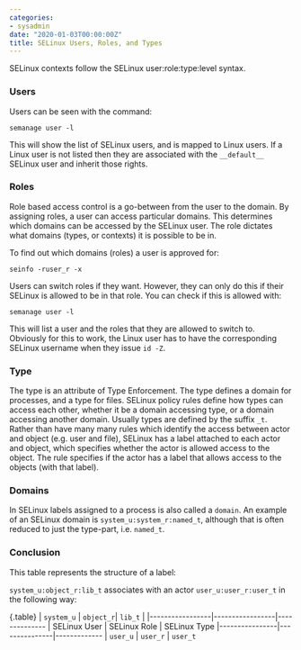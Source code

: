 ```yaml
---
categories:
- sysadmin
date: "2020-01-03T00:00:00Z"
title: SELinux Users, Roles, and Types
---
```

SELinux contexts follow the SELinux user:role:type:level syntax.<!--more-->

### Users

Users can be seen with the command: 

    semanage user -l

This will show the list of SELinux users, and is mapped to Linux users. If a Linux user is not listed then they are associated with the ```__default__``` SELinux user and inherit those rights.  

### Roles

Role based access control is a go-between from the user to the domain. By assigning roles, a user can access particular domains. This determines which domains can be accessed by the SELinux user. The role dictates what domains (types, or contexts) it is possible to be in. 

To find out which domains (roles) a user is approved for: 

    seinfo -ruser_r -x 

Users can switch roles if they want. However, they can only do this if their SELinux is allowed to be in that role. You can check if this is allowed with: 

    semanage user -l

This will list a user and the roles that they are allowed to switch to. Obviously for this to work, the Linux user has to have the corresponding SELinux username when they issue ```id -Z```. 

### Type 

The type is an attribute of Type Enforcement. The type defines a domain for processes, and a type for files. SELinux policy rules define how types can access each other, whether it be a domain accessing type, or a domain accessing another domain. Usually types are defined by the suffix ```_t```. Rather than have many many rules which identify the access between actor and object (e.g. user and file), SELinux has a label attached to each actor and object, which specifies whether the actor is allowed access to the object. The rule specifies if the actor has a label that allows access to the objects (with that label). 

### Domains 

In SELinux labels assigned to a process is also called a ```domain```. An example of an SELinux domain is ```system_u:system_r:named_t```, although that is often reduced to just the type-part, i.e. ```named_t```. 

### Conclusion

This table represents the structure of a label:

```system_u:object_r:lib_t``` associates with an actor ```user_u:user_r:user_t``` in the following way:

{.table}
| ```system_u``` | ```object_r```| ```lib_t``` |
|-----------------|-----------------|--------------
| SELinux User | SELinux Role | SELinux Type
|----------------|---------------|-------------
| ```user_u``` | ```user_r``` | ```user_t``` 
